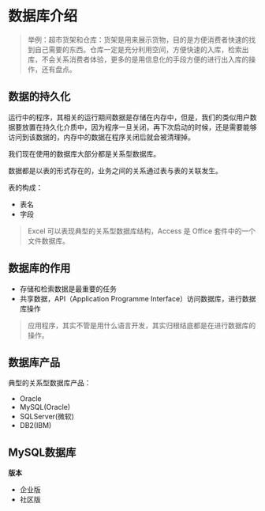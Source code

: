 # 数据库介绍

> 举例：超市货架和仓库：货架是用来展示货物，目的是方便消费者快速的找到自己需要的东西。仓库一定是充分利用空间，方便快速的入库，检索出库，不会关系消费者体验，更多的是用信息化的手段方便的进行出入库的操作，还有盘点。

## 数据的持久化

运行中的程序，其相关的运行期间数据是存储在内存中，但是，我们的类似用户数据要放置在持久化介质中，因为程序一旦关闭，再下次启动的时候，还是需要能够访问到该数据的，内存中的数据在程序关闭后就会被清理掉。

我们现在使用的数据库大部分都是关系型数据库。

数据都是以表的形式存在的，业务之间的关系通过表与表的关联发生。

表的构成：

* 表名
* 字段

> Excel 可以表现典型的关系型数据库结构，Access 是 Office 套件中的一个文件数据库。

## 数据库的作用

* 存储和检索数据是最重要的任务
* 共享数据，API（Application Programme Interface）访问数据库，进行数据库操作

> 应用程序，其实不管是用什么语言开发，其实归根结底都是在进行数据库的操作。

## 数据库产品

典型的关系型数据库产品：

* Oracle
* MySQL\(Oracle\)
* SQLServer\(微软\)
* DB2\(IBM\)

## MySQL数据库

**版本**

* 企业版
* 社区版



